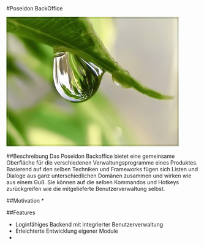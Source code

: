 <link href="../screen.css" rel="stylesheet"></link>
#Poseidon BackOffice

![Product Image](../res/BackOffice.jpg)

##Beschreibung
Das Poseidon Backoffice bietet eine gemeinsame Oberfläche für die verschiedenen Verwaltungsprogramme eines Produktes.
Basierend auf den selben Techniken und Frameworks fügen sich Listen und Dialoge aus ganz unterschiedlichen Domänen
zusammen und wirken wie aus einem Guß. Sie können auf die selben Kommandos und Hotkeys zurückgreifen wie die
mitgelieferte Benutzerverwaltung selbst. 


##Motivation
* 

##Features
* Loginfähiges Backend mit integrierter Benutzerverwaltung
* Erleichterte Entwicklung eigener Module
* 

